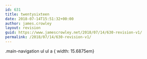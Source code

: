 ```yaml
---
id: 631
title: twentysixteen
date: 2018-07-14T15:51:32+00:00
author: james.crowley
layout: revision
guid: https://www.jamescrowley.net/2018/07/14/630-revision-v1/
permalink: /2018/07/14/630-revision-v1/
---
```

.main-navigation ul ul a { width: 15.6875em}